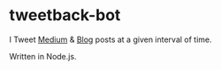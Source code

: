 # tweetback-bot

I Tweet [Medium](https://medium.com/@amanhimself) & [Blog](https://amanhimself.dev) posts at a given interval of time.

Written in Node.js.
